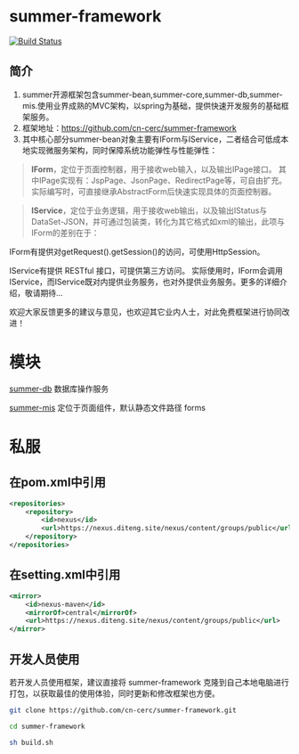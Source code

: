# summer-framework

[![Build Status](https://travis-ci.org/cn-cerc/summer-framework.svg)](https://travis-ci.org/cn-cerc/summer-framework)

## 简介

1. summer开源框架包含summer-bean,summer-core,summer-db,summer-mis.使用业界成熟的MVC架构，以spring为基础，提供快速开发服务的基础框架服务。
2. 框架地址：https://github.com/cn-cerc/summer-framework
3. 其中核心部分summer-bean对象主要有IForm与IService，二者结合可低成本地实现微服务架构，同时保障系统功能弹性与性能弹性：

> **IForm**，定位于页面控制器，用于接收web输入，以及输出IPage接口。 其中IPage实现有：JspPage、JsonPage、RedirectPage等，可自由扩充。实际编写时，可直接继承AbstractForm后快速实现具体的页面控制器。

> **IService**，定位于业务逻辑，用于接收web输出，以及输出IStatus与DataSet-JSON，并可通过包装类，转化为其它格式如xml的输出，此项与IForm的差别在于：

IForm有提供对getRequest().getSession()的访问，可使用HttpSession。

IService有提供 RESTful 接口，可提供第三方访问。 实际使用时，IForm会调用IService，而IService既对内提供业务服务，也对外提供业务服务。更多的详细介绍，敬请期待...

欢迎大家反馈更多的建议与意见，也欢迎其它业内人士，对此免费框架进行协同改进！

# 模块

[summer-db](/summer-db) 数据库操作服务

[summer-mis](/summer-mis) 定位于页面组件，默认静态文件路径 forms

# 私服

## 在pom.xml中引用

```xml
<repositories>
    <repository>
        <id>nexus</id>
        <url>https://nexus.diteng.site/nexus/content/groups/public</url>
    </repository>
</repositories>
```

## 在setting.xml中引用

```xml
<mirror>
    <id>nexus-maven</id>
    <mirrorOf>central</mirrorOf>
    <url>https://nexus.diteng.site/nexus/content/groups/public</url>
</mirror>
```

## 开发人员使用

若开发人员使用框架，建议直接将 summer-framework 克隆到自己本地电脑进行打包，以获取最佳的使用体验，同时更新和修改框架也方便。

```bash
git clone https://github.com/cn-cerc/summer-framework.git

cd summer-framework

sh build.sh
```

